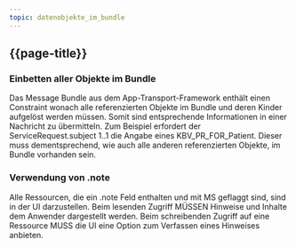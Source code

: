 ```yaml
---
topic: datenobjekte_im_bundle
---
```

## {{page-title}}

### Einbetten aller Objekte im Bundle

Das Message Bundle aus dem App-Transport-Framework enthält einen Constraint wonach alle referenzierten Objekte im Bundle und deren Kinder aufgelöst werden müssen. Somit sind entsprechende Informationen in einer Nachricht zu übermitteln.
Zum Beispiel erfordert der ServiceRequest.subject 1..1 die Angabe eines KBV_PR_FOR_Patient. Dieser muss dementsprechend, wie auch alle anderen referenzierten Objekte, im Bundle vorhanden sein.

### Verwendung von .note

Alle Ressourcen, die ein .note Feld enthalten und mit MS geflaggt sind, sind in der UI darzustellen. Beim lesenden Zugriff MÜSSEN Hinweise und Inhalte dem Anwender dargestellt werden. Beim schreibenden Zugriff auf eine Ressource MUSS die UI eine Option zum Verfassen eines Hinweises anbieten.